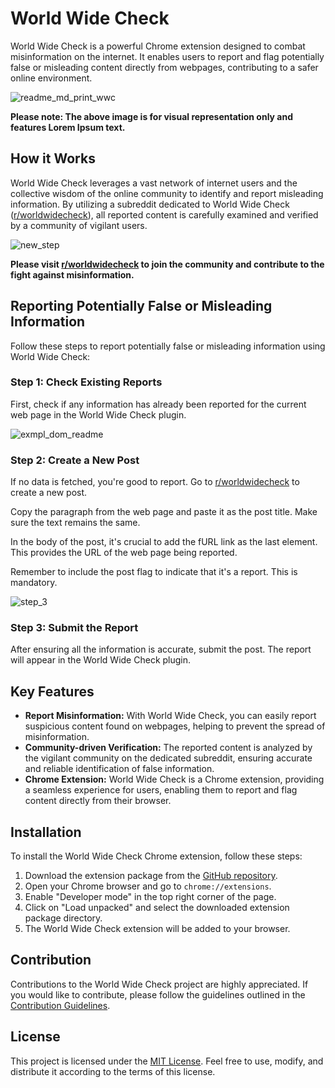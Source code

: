 # World Wide Check

World Wide Check is a powerful Chrome extension designed to combat misinformation on the internet. It enables users to report and flag potentially false or misleading content directly from webpages, contributing to a safer online environment.

![readme_md_print_wwc](https://github.com/itsyoboygod/world-wide-check/assets/58955082/62ecd88d-a227-4523-84eb-ccc5ccc9ffcd)

**Please note: The above image is for visual representation only and features Lorem Ipsum text.**

## How it Works

World Wide Check leverages a vast network of internet users and the collective wisdom of the online community to identify and report misleading information. By utilizing a subreddit dedicated to World Wide Check ([r/worldwidecheck](https://www.reddit.com/r/worldwidecheck/)), all reported content is carefully examined and verified by a community of vigilant users.

![new_step](https://github.com/itsyoboygod/world-wide-check/assets/58955082/397f7076-7c64-4492-949d-64d42d258ba3)

**Please visit [r/worldwidecheck](https://www.reddit.com/r/worldwidecheck/) to join the community and contribute to the fight against misinformation.**

## Reporting Potentially False or Misleading Information

Follow these steps to report potentially false or misleading information using World Wide Check:

### Step 1: Check Existing Reports

First, check if any information has already been reported for the current web page in the World Wide Check plugin.

![exmpl_dom_readme](https://github.com/itsyoboygod/world-wide-check/assets/58955082/bf06a812-c88b-471a-b030-d5c369c3e7f6)


### Step 2: Create a New Post

If no data is fetched, you're good to report. Go to [r/worldwidecheck](https://www.reddit.com/r/worldwidecheck/) to create a new post.

Copy the paragraph from the web page and paste it as the post title. Make sure the text remains the same.

In the body of the post, it's crucial to add the fURL link as the last element. This provides the URL of the web page being reported.

Remember to include the post flag to indicate that it's a report. This is mandatory.

![step_3](https://github.com/itsyoboygod/world-wide-check/assets/58955082/7c17a39a-da6b-44a3-aa72-12c430c76c02)

### Step 3: Submit the Report

After ensuring all the information is accurate, submit the post. The report will appear in the World Wide Check plugin.

## Key Features

- **Report Misinformation:** With World Wide Check, you can easily report suspicious content found on webpages, helping to prevent the spread of misinformation.
- **Community-driven Verification:** The reported content is analyzed by the vigilant community on the dedicated subreddit, ensuring accurate and reliable identification of false information.
- **Chrome Extension:** World Wide Check is a Chrome extension, providing a seamless experience for users, enabling them to report and flag content directly from their browser.

## Installation

To install the World Wide Check Chrome extension, follow these steps:

1. Download the extension package from the [GitHub repository](https://github.com/itsyoboygod/world-wide-check).
2. Open your Chrome browser and go to `chrome://extensions`.
3. Enable "Developer mode" in the top right corner of the page.
4. Click on "Load unpacked" and select the downloaded extension package directory.
5. The World Wide Check extension will be added to your browser.

## Contribution

Contributions to the World Wide Check project are highly appreciated. If you would like to contribute, please follow the guidelines outlined in the [Contribution Guidelines](CONTRIBUTING.md).

## License

This project is licensed under the [MIT License](LICENSE.md). Feel free to use, modify, and distribute it according to the terms of this license.

